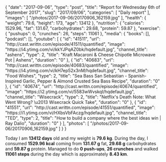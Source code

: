 {
    "date": "2017-09-06",
    "type": "post",
    "title": "Report for Wednesday 6th of September 2017",
    "slug": "2017\/09\/06",
    "categories": [
        "Daily report"
    ],
    "images": [
        "\/photos\/2017-09-06\/20170906_162159.jpg"
    ],
    "health": {
        "weight": 79.6,
        "height": 173,
        "age": 13412
    },
    "nutrition": {
        "calories": 1529.96,
        "fat": 131.67,
        "carbohydrates": 29.68,
        "protein": 59.87
    },
    "exercise": {
        "pushups": 0,
        "crunches": 26,
        "steps": 11061
    },
    "media": {
        "books": [],
        "podcast": [],
        "youtube": [
            {
                "id": "41511",
                "url": "http:\/\/cast.writtn.com\/episode\/41511\/quantified",
                "image": "https:\/\/i4.ytimg.com\/vi\/kkYJPqAZ0bk\/hqdefault.jpg",
                "channel_title": "ashens",
                "type": 2,
                "title": "Kraft Macaroni & Cheese Chipotle Microwave Pot | Ashens",
                "duration": "0"
            },
            {
                "id": "40683",
                "url": "http:\/\/cast.writtn.com\/episode\/40683\/quantified",
                "image": "https:\/\/i4.ytimg.com\/vi\/kH7ep52x3nM\/hqdefault.jpg",
                "channel_title": "Food Wishes",
                "type": 2,
                "title": "Sea Bass San Sebastian - Spanish-Inspired Garlic, Pepper & Almond Crusted Sea Bass Recipe",
                "duration": "0"
            },
            {
                "id": "40674",
                "url": "http:\/\/cast.writtn.com\/episode\/40674\/quantified",
                "image": "https:\/\/i2.ytimg.com\/vi\/5583wWvskqI\/hqdefault.jpg",
                "channel_title": "Wisecrack",
                "type": 2,
                "title": "Netflix's Death Note: What Went Wrong? \u2013 Wisecrack Quick Take",
                "duration": "0"
            },
            {
                "id": "41551",
                "url": "http:\/\/cast.writtn.com\/episode\/41551\/quantified",
                "image": "https:\/\/i1.ytimg.com\/vi\/HXbsVbFAczg\/hqdefault.jpg",
                "channel_title": "TED",
                "type": 2,
                "title": "How to build a company where the best ideas win | Ray Dalio",
                "duration": "0"
            }
        ],
        "photos": [
            "\/photos\/2017-09-06\/20170906_162159.jpg"
        ]
    }
}

Today I am <strong>13412 days</strong> old and my weight is <strong>79.6 kg</strong>. During the day, I consumed <strong>1529.96 kcal</strong> coming from <strong>131.67 g</strong> fat, <strong>29.68 g</strong> carbohydrates and <strong>59.87 g</strong> protein. Managed to do <strong>0 push-ups</strong>, <strong>26 crunches</strong> and walked <strong>11061 steps</strong> during the day which is approximately <strong>8.43 km</strong>.
